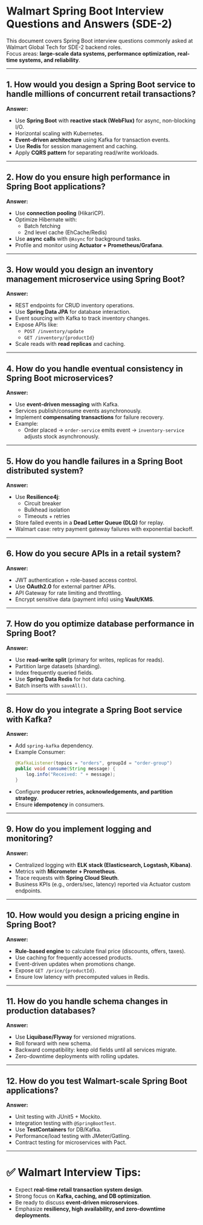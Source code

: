 # Walmart Spring Boot Interview Questions and Answers (SDE-2)

This document covers Spring Boot interview questions commonly asked at Walmart Global Tech for SDE-2 backend roles.  
Focus areas: **large-scale data systems, performance optimization, real-time systems, and reliability**.

---

## 1. How would you design a Spring Boot service to handle millions of concurrent retail transactions?
**Answer:**
- Use **Spring Boot** with **reactive stack (WebFlux)** for async, non-blocking I/O.
- Horizontal scaling with Kubernetes.
- **Event-driven architecture** using Kafka for transaction events.
- Use **Redis** for session management and caching.
- Apply **CQRS pattern** for separating read/write workloads.

---

## 2. How do you ensure high performance in Spring Boot applications?
**Answer:**
- Use **connection pooling** (HikariCP).
- Optimize Hibernate with:
  - Batch fetching
  - 2nd level cache (EhCache/Redis)
- Use **async calls** with `@Async` for background tasks.
- Profile and monitor using **Actuator + Prometheus/Grafana**.

---

## 3. How would you design an inventory management microservice using Spring Boot?
**Answer:**
- REST endpoints for CRUD inventory operations.
- Use **Spring Data JPA** for database interaction.
- Event sourcing with Kafka to track inventory changes.
- Expose APIs like:
  - `POST /inventory/update`
  - `GET /inventory/{productId}`
- Scale reads with **read replicas** and caching.

---

## 4. How do you handle eventual consistency in Spring Boot microservices?
**Answer:**
- Use **event-driven messaging** with Kafka.
- Services publish/consume events asynchronously.
- Implement **compensating transactions** for failure recovery.
- Example:
  - Order placed → `order-service` emits event → `inventory-service` adjusts stock asynchronously.

---

## 5. How do you handle failures in a Spring Boot distributed system?
**Answer:**
- Use **Resilience4j**:
  - Circuit breaker
  - Bulkhead isolation
  - Timeouts + retries
- Store failed events in a **Dead Letter Queue (DLQ)** for replay.
- Walmart case: retry payment gateway failures with exponential backoff.

---

## 6. How do you secure APIs in a retail system?
**Answer:**
- JWT authentication + role-based access control.
- Use **OAuth2.0** for external partner APIs.
- API Gateway for rate limiting and throttling.
- Encrypt sensitive data (payment info) using **Vault/KMS**.

---

## 7. How do you optimize database performance in Spring Boot?
**Answer:**
- Use **read-write split** (primary for writes, replicas for reads).
- Partition large datasets (sharding).
- Index frequently queried fields.
- Use **Spring Data Redis** for hot data caching.
- Batch inserts with `saveAll()`.

---

## 8. How do you integrate a Spring Boot service with Kafka?
**Answer:**
- Add `spring-kafka` dependency.
- Example Consumer:
  ```java
  @KafkaListener(topics = "orders", groupId = "order-group")
  public void consume(String message) {
      log.info("Received: " + message);
  }
  ```
- Configure **producer retries, acknowledgements, and partition strategy**.
- Ensure **idempotency** in consumers.

---

## 9. How do you implement logging and monitoring?
**Answer:**
- Centralized logging with **ELK stack (Elasticsearch, Logstash, Kibana)**.
- Metrics with **Micrometer + Prometheus**.
- Trace requests with **Spring Cloud Sleuth**.
- Business KPIs (e.g., orders/sec, latency) reported via Actuator custom endpoints.

---

## 10. How would you design a pricing engine in Spring Boot?
**Answer:**
- **Rule-based engine** to calculate final price (discounts, offers, taxes).
- Use caching for frequently accessed products.
- Event-driven updates when promotions change.
- Expose `GET /price/{productId}`.
- Ensure low latency with precomputed values in Redis.

---

## 11. How do you handle schema changes in production databases?
**Answer:**
- Use **Liquibase/Flyway** for versioned migrations.
- Roll forward with new schema.
- Backward compatibility: keep old fields until all services migrate.
- Zero-downtime deployments with rolling updates.

---

## 12. How do you test Walmart-scale Spring Boot applications?
**Answer:**
- Unit testing with JUnit5 + Mockito.
- Integration testing with `@SpringBootTest`.
- Use **TestContainers** for DB/Kafka.
- Performance/load testing with JMeter/Gatling.
- Contract testing for microservices with Pact.

---

# ✅ Walmart Interview Tips:
- Expect **real-time retail transaction system design**.
- Strong focus on **Kafka, caching, and DB optimization**.
- Be ready to discuss **event-driven microservices**.
- Emphasize **resiliency, high availability, and zero-downtime deployments**.
